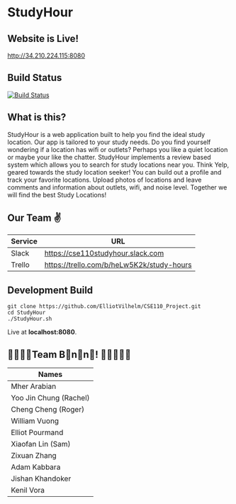 # StudyHour
## Website is Live!
http://34.210.224.115:8080

## Build Status
[![Build
Status](https://travis-ci.org/ElliotVilhelm/StudyHour.svg?branch=master)](https://travis-ci.org/ElliotVilhelm/StudyHour)

## What is this?
StudyHour is a web application built to help you find the ideal study location. Our app is tailored to your study needs. Do you find yourself
wondering if a location has wifi or outlets? Perhaps you like a quiet location or maybe your like the chatter. StudyHour implements a review based system which
allows you to search for study locations near you. Think Yelp, geared towards the study location seeker! You can build out a profile and track your favorite locations.
Upload photos of locations and leave comments and information about outlets, wifi, and noise level. Together we will find the best Study Locations!

## Our Team ✌️
| Service | URL |
|-----|-----|
| Slack | https://cse110studyhour.slack.com |
| Trello | https://trello.com/b/heLw5K2k/study-hours |

## Development Build
```
git clone https://github.com/ElliotVilhelm/CSE110_Project.git
cd StudyHour
./StudyHour.sh
```
Live at **localhost:8080**.

## 🍌🍌🍌🍌Team B🍌n🍌n🍌! 🍌🍌🍌🍌🍌
| Names                  |
|------------------------|
| Mher Arabian                   |
| Yoo Jin Chung (Rachel) |
| Cheng Cheng (Roger)    |
| William Vuong          |
| Elliot Pourmand        |
| Xiaofan Lin (Sam)      |
| Zixuan Zhang           |
| Adam Kabbara           |
| Jishan Khandoker       |
| Kenil Vora             |
